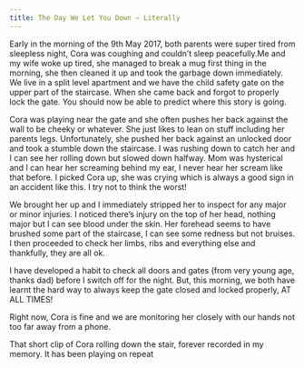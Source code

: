 ```yaml
---
title: The Day We Let You Down – Literally
---
```


Early in the morning of the 9th May 2017, both parents were super tired from sleepless night, Cora was coughing and couldn’t sleep peacefully.Me and my wife woke up tired, she managed to break a mug first thing in the morning, she then cleaned it up and took the garbage down immediately. We live in a split level apartment and we have the child safety gate on the upper part of the staircase. When she came back and forgot to properly lock the gate. You should now be able to predict where this story is going.

Cora was playing near the gate and she often pushes her back against the wall to be cheeky or whatever. She just likes to lean on stuff including her parents legs. Unfortunately, she pushed her back against an unlocked door and took a stumble down the staircase. I was rushing down to catch her and I can see her rolling down but slowed down halfway. Mom was hysterical and I can hear her screaming behind my ear, I never hear her scream like that before. I picked Cora up, she was crying which is always a good sign in an accident like this. I try not to think the worst!

We brought her up and I immediately stripped her to inspect for any major or minor injuries. I noticed there’s injury on the top of her head, nothing major but I can see blood under the skin. Her forehead seems to have brushed some part of the staircase, I can see some redness but not bruises. I then proceeded to check her limbs, ribs and everything else and thankfully, they are all ok.

I have developed a habit to check all doors and gates (from very young age, thanks dad) before I switch off for the night. But, this morning, we both have learnt the hard way to always keep the gate closed and locked properly, AT ALL TIMES!

Right now, Cora is fine and we are monitoring her closely with our hands not too far away from a phone.

That short clip of Cora rolling down the stair, forever recorded in my memory. It has been playing on repeat
